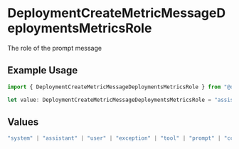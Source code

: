 # DeploymentCreateMetricMessageDeploymentsMetricsRole

The role of the prompt message

## Example Usage

```typescript
import { DeploymentCreateMetricMessageDeploymentsMetricsRole } from "@orq-ai/node/models/operations";

let value: DeploymentCreateMetricMessageDeploymentsMetricsRole = "assistant";
```

## Values

```typescript
"system" | "assistant" | "user" | "exception" | "tool" | "prompt" | "correction" | "expected_output"
```